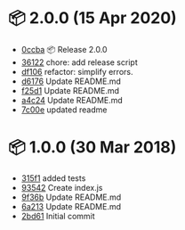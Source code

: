 # 📦 2.0.0 (15 Apr 2020)
- [0ccba](https://github.com/fatmatto/express-ajv/commit/0ccba1fa64db458a703c4f8c8f7f49f48a2dfac2)  📦 Release 2.0.0
- [36122](https://github.com/fatmatto/express-ajv/commit/36122039b42a8aed92e12c532e49661df1ef8743)  chore: add release script
- [df106](https://github.com/fatmatto/express-ajv/commit/df1068a40da514a78f2402068e35e58332db9522)  refactor: simplify errors.
- [d6176](https://github.com/fatmatto/express-ajv/commit/d6176fcc293beaef263e1ca81a2dfbfb18f24d95)  Update README.md
- [f25d1](https://github.com/fatmatto/express-ajv/commit/f25d10d5215c9e5dd6d5b8a6d9a423c20d6d2e0a)  Update README.md
- [a4c24](https://github.com/fatmatto/express-ajv/commit/a4c24406bf0e9a382405150a17c2132d2d91d749)  Update README.md
- [7c00e](https://github.com/fatmatto/express-ajv/commit/7c00e0daa17a3d414140e197c04560c8ea39d36e)  updated readme
# 📦 1.0.0 (30 Mar 2018)
- [315f1](https://github.com/fatmatto/express-ajv/commit/315f177552652b7219fd1ae87586d28b94790fcd)  added tests
- [93542](https://github.com/fatmatto/express-ajv/commit/93542424aeb1d94c3a33c89695aeb8c1f6110e85)  Create index.js
- [9f36b](https://github.com/fatmatto/express-ajv/commit/9f36b6d2c49e5e0e7d2d467c4af8b4c5ecff7dd3)  Update README.md
- [6a213](https://github.com/fatmatto/express-ajv/commit/6a213550fda3b0ccac44be65b76d88eec818fb21)  Update README.md
- [2bd61](https://github.com/fatmatto/express-ajv/commit/2bd614582566765dfa20b850bd3c374bd1aa8e03)  Initial commit
